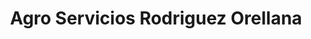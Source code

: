 ---
title: "Agro Servicios Rodriguez Orellana"
url: /bazan/agro-servicios-rodriguez-orellana/
shop: centro de jardinería
---
